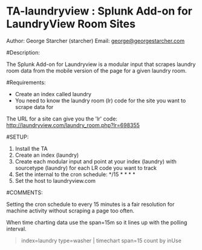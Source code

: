 # TA-laundryview : Splunk Add-on for LaundryView Room Sites

Author: George Starcher (starcher)
Email: george@georgestarcher.com

#Description:

The Splunk Add-on for Laundryview is a modular input that scrapes laundry room data from the mobile version of the page for a given laundry room.

#Requirements:

* Create an index called laundry
* You need to know the laundry room (lr) code for the site you want to scrape data for 

The URL for a site can give you the 'lr' code:
http://laundryview.com/laundry_room.php?lr=698355

#SETUP:

1. Install the TA
2. Create an index (laundry)
3. Create each modular input and point at your index (laundry) with sourcetype (laundry) for each LR code you want to track
4. Set the internal to the cron schedule: */15 * * * *
5. Set the host to laundryview.com

#COMMENTS:

Setting the cron schedule to every 15 minutes is a fair resolution for machine activity without scraping a page too often.

When time charting data use the span=15m so it lines up with the polling interval.

> index=laundry type=washer | timechart span=15 count by inUse


